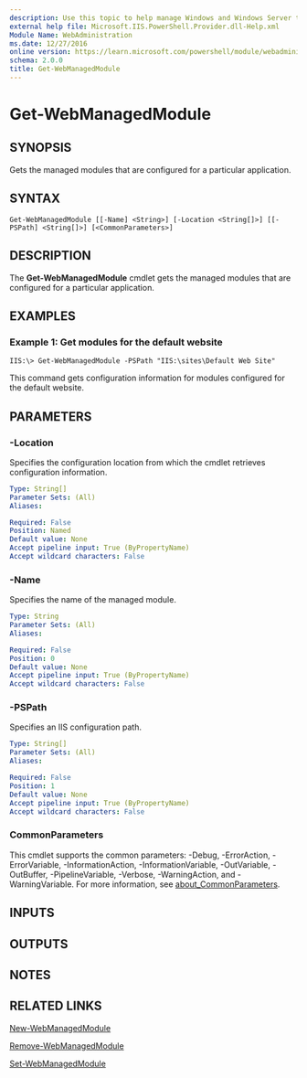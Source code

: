```yaml
---
description: Use this topic to help manage Windows and Windows Server technologies with Windows PowerShell.
external help file: Microsoft.IIS.PowerShell.Provider.dll-Help.xml
Module Name: WebAdministration
ms.date: 12/27/2016
online version: https://learn.microsoft.com/powershell/module/webadministration/get-webmanagedmodule?view=windowsserver2016-ps&wt.mc_id=ps-gethelp
schema: 2.0.0
title: Get-WebManagedModule
---
```


# Get-WebManagedModule

## SYNOPSIS
Gets the managed modules that are configured for a particular application.

## SYNTAX

```
Get-WebManagedModule [[-Name] <String>] [-Location <String[]>] [[-PSPath] <String[]>] [<CommonParameters>]
```

## DESCRIPTION
The **Get-WebManagedModule** cmdlet gets the managed modules that are configured for a particular application.

## EXAMPLES

### Example 1: Get modules for the default website
```
IIS:\> Get-WebManagedModule -PSPath "IIS:\sites\Default Web Site"
```

This command gets configuration information for modules configured for the default website.

## PARAMETERS

### -Location
Specifies the configuration location from which the cmdlet retrieves configuration information.

```yaml
Type: String[]
Parameter Sets: (All)
Aliases: 

Required: False
Position: Named
Default value: None
Accept pipeline input: True (ByPropertyName)
Accept wildcard characters: False
```

### -Name
Specifies the name of the managed module.

```yaml
Type: String
Parameter Sets: (All)
Aliases: 

Required: False
Position: 0
Default value: None
Accept pipeline input: True (ByPropertyName)
Accept wildcard characters: False
```

### -PSPath
Specifies an IIS configuration path.

```yaml
Type: String[]
Parameter Sets: (All)
Aliases: 

Required: False
Position: 1
Default value: None
Accept pipeline input: True (ByPropertyName)
Accept wildcard characters: False
```

### CommonParameters
This cmdlet supports the common parameters: -Debug, -ErrorAction, -ErrorVariable, -InformationAction, -InformationVariable, -OutVariable, -OutBuffer, -PipelineVariable, -Verbose, -WarningAction, and -WarningVariable. For more information, see [about_CommonParameters](https://go.microsoft.com/fwlink/?LinkID=113216).

## INPUTS

## OUTPUTS

## NOTES

## RELATED LINKS

[New-WebManagedModule](./New-WebManagedModule.md)

[Remove-WebManagedModule](./Remove-WebManagedModule.md)

[Set-WebManagedModule](./Set-WebManagedModule.md)

